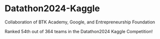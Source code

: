 # Datathon2024-Kaggle
Collaboration of BTK Academy, Google, and Entrepreneurship Foundation

Ranked 54th out of 364 teams in the Datathon2024 Kaggle Competition!
